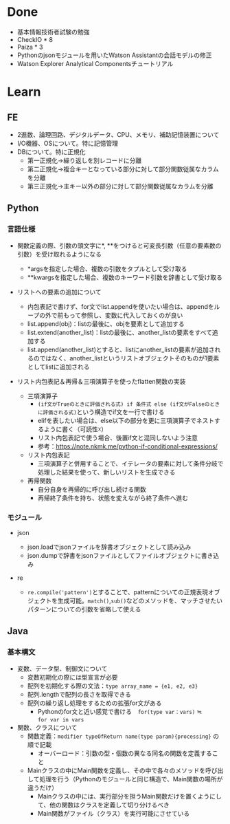 # Done
- 基本情報技術者試験の勉強
- CheckIO * 8  
- Paiza * 3
- Pythonのjsonモジュールを用いたWatson Assistantの会話モデルの修正
- Watson Explorer Analytical Componentsチュートリアル

# Learn
## FE
- 2進数、論理回路、デジタルデータ、CPU、メモリ、補助記憶装置について  
- I/O機器、OSについて。特に記憶管理   
- DBについて。特に正規化
  - 第一正規化→繰り返しを別レコードに分離
  - 第二正規化→複合キーとなっている部分に対して部分関数従属なカラムを分離
  - 第三正規化→主キー以外の部分に対して部分関数従属なカラムを分離
## Python
### 言語仕様
- 関数定義の際、引数の頭文字に\*, \*\*をつけると可変長引数（任意の要素数の引数）を受け取れるようになる
  - \*argsを指定した場合、複数の引数をタプルとして受け取る  
  - \*\*kwargsを指定した場合、複数のキーワード引数を辞書として受け取る  

- リストへの要素の追加について  
  - 内包表記で書けず、for文でlist.appendを使いたい場合は、appendをループの外で前もって参照し、変数に代入しておくのが良い  
  - list.append(obj)：listの最後に、objを要素として追加する  
  - list.extend(another_list)：listの最後に、another_listの要素をすべて追加する  
  - list.append(another_list)とすると、listにanother_listの要素が追加されるのではなく、another_listというリストオブジェクトそのものが1要素としてlistに追加される  
  
- リスト内包表記＆再帰＆三項演算子を使ったflatten関数の実装  
  - 三項演算子  
    - `(if文がTrueのときに評価される式) if 条件式 else (if文がFalseのときに評価される式)`という構造でif文を一行で書ける  
    - elifを表したい場合は、else以下の部分を更に三項演算子でネストするように書く（可読性☓）  
    - リスト内包表記で使う場合、後置if文と混同しないよう注意  
    - 参考：https://note.nkmk.me/python-if-conditional-expressions/  
  - リスト内包表記  
    - 三項演算子と併用することで、イテレータの要素に対して条件分岐で処理した結果を使って、新しいリストを生成できる  
  - 再帰関数  
    - 自分自身を再帰的に呼び出し続ける関数　　
    - 再帰終了条件を持ち、状態を変えながら終了条件へ進む  
### モジュール  
- json  
  - json.loadでjsonファイルを辞書オブジェクトとして読み込み  
  - json.dumpで辞書をjsonファイルとしてファイルオブジェクトに書き込み　　
  
- re  
  - `re.compile('pattern')`とすることで、patternについての正規表現オブジェクトを生成可能。`match()`,`sub()`などのメソッドを、マッチさせたいパターンについての引数を省略して使える
  
## Java  
### 基本構文
- 変数、データ型、制御文について
  - 変数初期化の際には型宣言が必要
  - 配列を初期化する際の文法：`type array_name = {e1, e2, e3}`
  - 配列.lengthで配列の長さを取得できる
  - 配列の繰り返し処理をするための拡張for文がある
    - Pythonのfor文と近い感覚で書ける　`for(type var：vars)` ≒ `for var in vars`
- 関数、クラスについて
  - 関数定義：`modifier typeOfReturn name(type param){processing}` の順で記載
    - オーバーロード：引数の型・個数の異なる同名の関数を定義すること
  - Mainクラスの中にMain関数を定義し、その中で各々のメソッドを呼び出して処理を行う（Pythonのモジュールと同じ構造で、Main関数の場所が違うだけ）
    - Mainクラスの中には、実行部分を担うMain関数だけを置くようにして、他の関数はクラスを定義して切り分けるべき
    - Main関数がファイル（クラス）を実行可能にさせている

